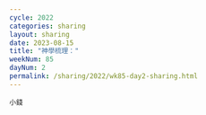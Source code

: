 ```yaml
---
cycle: 2022
categories: sharing
layout: sharing
date: 2023-08-15
title: "神學梳理："
weekNum: 85
dayNum: 2
permalink: /sharing/2022/wk85-day2-sharing.html
---
```


[](https://eccseattle.github.io/media/sharing/2022/wk085/2023-08-15-bin.m4a)

`小錢`

